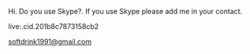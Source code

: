 Hi. Do you use Skype?. If you use Skype please add me in your contact.

live:.cid.201b8c7873158cb2




softdrink1991@gmail.com

